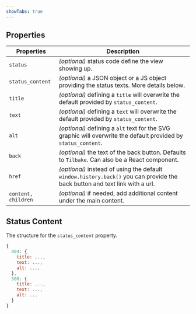 ```yaml
---
showTabs: true
---
```


## Properties

| Properties          | Description                                                                                                                 |
| ------------------- | --------------------------------------------------------------------------------------------------------------------------- |
| `status`            | _(optional)_ status code define the view showing up.                                                                        |
| `status_content`    | _(optional)_ a JSON object or a JS object providing the status texts. More details below.                                   |
| `title`             | _(optional)_ defining a `title` will overwrite the default provided by `status_content`.                                    |
| `text`              | _(optional)_ defining a `text` will overwrite the default provided by `status_content`.                                     |
| `alt`               | _(optional)_ defining a `alt` text for the SVG graphic will overwrite the default provided by `status_content`.             |
| `back`              | _(optional)_ the text of the back button. Defaults to `Tilbake`. Can also be a React component.                             |
| `href`              | _(optional)_ instead of using the default `window.history.back()` you can provide the back button and text link with a url. |
| `content, children` | _(optional)_ if needed, add additional content under the main content.                                                      |

## Status Content

The structure for the `status_content` property.

```js
{
  404: {
    title: ...,
    text: ...,
    alt: ...,
  },
  500: {
    title: ...,
    text: ...,
    alt: ...
  }
}
```
